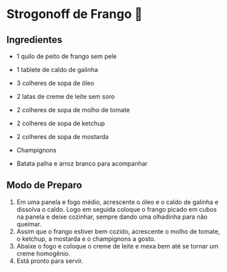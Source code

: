 # Strogonoff de Frango :chicken:

## Ingredientes

- 1 quilo de peito de frango sem pele

- 1 tablete de caldo de galinha

- 3 colheres de sopa de óleo

- 2 latas de creme de leite sem soro

- 2 colheres de sopa de molho de tomate

- 2 colheres de sopa de ketchup

- 2  colheres de sopa de mostarda

- Champignons 

- Batata palha e arroz branco para acompanhar



## Modo de Preparo

1. Em uma panela e fogo médio, acrescente o óleo e o caldo de galinha e dissolva o caldo. Logo em seguida coloque o frango picado em cubos na panela e deixe cozinhar, sempre dando uma olhadinha para não queimar.
2.  Assim que o frango estiver bem cozido, acrescente o molho de tomate, o ketchup, a mostarda e o champignons a gosto.
3.  Abaixe o fogo e coloque o creme de leite e mexa bem até se tornar um creme homogênio.
4.  Está pronto para servir.

# 





